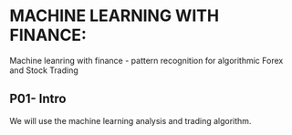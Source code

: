 # MACHINE LEARNING WITH FINANCE:
Machine leanring with finance - pattern recognition for algorithmic Forex and Stock Trading
## P01- Intro
We will use the machine learning analysis and trading algorithm.

